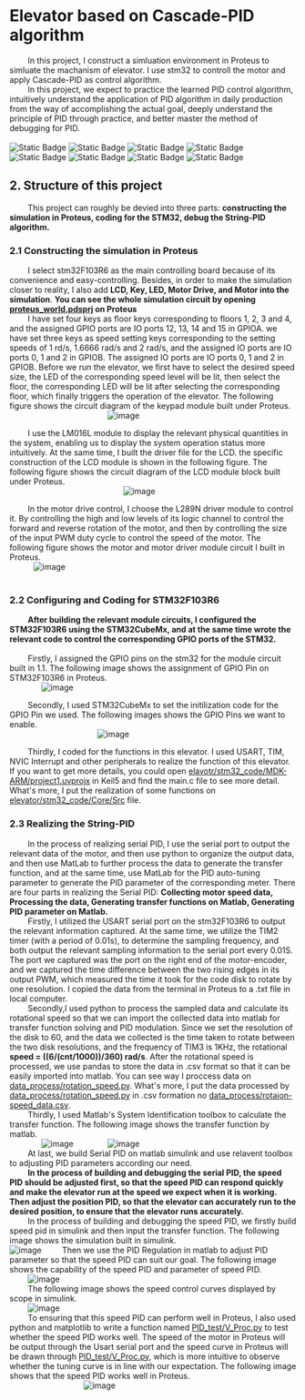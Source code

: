 # Elevator based on Cascade-PID algorithm
&emsp;&emsp; In this project, I construct a simluation environment in Proteus to simluate the machanism of elevator. I use stm32 to controll the motor and apply Cascade-PID as control algorithm.  
&emsp;&emsp; In this project, we expect to practice the learned PID control algorithm, intuitively understand the application of PID algorithm in daily production from the way of accomplishing the actual goal, deeply understand the principle of PID through practice, and better master the method of debugging for PID.  
&emsp;&emsp;  
![Static Badge](https://img.shields.io/badge/Keil5-make?style=for-the-badge&logo=STM32cubemx&logoColor=white&labelColor=blue&color=darkgreen)
![Static Badge](https://img.shields.io/badge/CubeMX-make?style=for-the-badge&logo=STMicroelectronics&labelColor=rgb(234%2C178%2C0)&color=blue)
![Static Badge](https://img.shields.io/badge/STM32F103R6-make?style=for-the-badge&logo=STMicroelectronics&labelColor=rgb(234%2C178%2C0)&color=gray)
![Static Badge](https://img.shields.io/badge/proteus-make?style=for-the-badge&logo=Proteus&logoColor=yellow&labelColor=yellow&color=yellow)
![Static Badge](https://img.shields.io/badge/matlab-make?style=for-the-badge&logo=matlab&logoColor=yellow&labelColor=yellow&color=orange)
![Static Badge](https://img.shields.io/badge/Python-make?style=for-the-badge&logo=python&labelColor=white&color=blue)
![Static Badge](https://img.shields.io/badge/matplotlib-make?style=for-the-badge&logo=python&logoColor=white&labelColor=blue&color=gray)
![Static Badge](https://img.shields.io/badge/Pandas-make?style=for-the-badge&logo=pandas&labelColor=purple&color=purple)


## 2. Structure of this project
&emsp;&emsp; This project can roughly be devied into three parts: **constructing the simulation in Proteus, coding for the STM32, debug the String-PID algorithm.**

### 2.1 Constructing the simulation in Proteus
&emsp;&emsp; I select stm32F103R6 as the main controlling board because of its convenience and easy-controlling. Besides, in order to make the simulation closer to reality, I also add **LCD, Key, LED, Motor Drive, and Motor into the simulation**. **You can see the whole simulation circuit by opening [proteus_world.pdsprj](https://github.com/unswimmingduck/Elevator/blob/main/proteus_world.pdsprj) on Proteus**  
&emsp;&emsp; I have set four keys as floor keys corresponding to floors 1, 2, 3 and 4, and the assigned GPIO ports are IO ports 12, 13, 14 and 15 in GPIOA. we have set three keys as speed setting keys corresponding to the setting speeds of 1 rd/s, 1.6666 rad/s and 2 rad/s, and the assigned IO ports are IO ports 0, 1 and 2 in GPIOB. The assigned IO ports are IO ports 0, 1 and 2 in GPIOB. Before we run the elevator, we first have to select the desired speed size, the LED of the corresponding speed level will be lit, then select the floor, the corresponding LED will be lit after selecting the corresponding floor, which finally triggers the operation of the elevator. The following figure shows the circuit diagram of the keypad module built under Proteus.  
&emsp;&emsp;&emsp;&emsp;&emsp;&emsp;&emsp;&emsp;&emsp;&emsp;&emsp;&emsp; ![image](https://github.com/unswimmingduck/Elevator/assets/111033998/1d08ea34-c1e0-4db5-91ca-4befd6247db6)

&emsp;&emsp; I use the LM016L module to display the relevant physical quantities in the system, enabling us to display the system operation status more intuitively. At the same time, I built the driver file for the LCD. the specific construction of the LCD module is shown in the following figure. The following figure shows the circuit diagram of the LCD module block built under Proteus.  
&emsp;&emsp;&emsp;&emsp;&emsp;&emsp;&emsp;&emsp;&emsp;&emsp;&emsp;&emsp;&emsp;&emsp; ![image](https://github.com/unswimmingduck/Elevator/assets/111033998/06b05eb2-fa4f-46c3-84ad-ec478aeb2939)

&emsp;&emsp; In the motor drive control, I choose the L289N driver module to control it. By controlling the high and low levels of its logic channel to control the forward and reverse rotation of the motor, and then by controlling the size of the input PWM duty cycle to control the speed of the motor. The following figure shows the motor and motor driver module circuit I built in Proteus.  
&emsp;&emsp;&emsp;![image](https://github.com/unswimmingduck/Elevator/assets/111033998/4b65f080-cd07-47d6-8251-da38bf097e5a)  
&emsp;&emsp;&emsp;

  
### 2.2 Configuring and Coding for STM32F103R6
&emsp;&emsp; **After building the relevant module circuits, I configured the STM32F103R6 using the STM32CubeMx, and at the same time wrote the relevant code to control the corresponding GPIO ports of the STM32.**  
&emsp;&emsp;  
&emsp;&emsp; Firstly, I assigned the GPIO pins on the stm32 for the module circuit built in 1.1. The following image shows the assignment of GPIO Pin on STM32F103R6 in Proteus.  
&emsp;&emsp;&emsp;&emsp;![image](https://github.com/unswimmingduck/Elevator/assets/111033998/93f52615-bc08-4921-88d3-d0e00460b1c0)

 &emsp;&emsp; Secondly, I used STM32CubeMx to set the initilization code for the GPIO Pin we used. The following images shows the GPIO Pins we want to enable.  
 &emsp;&emsp;&emsp;&emsp;&emsp;&emsp;&emsp;&emsp;&emsp;&emsp;&emsp;![image](https://github.com/unswimmingduck/Elevator/assets/111033998/82da182f-642c-42ea-b630-2d99be22f245)

  &emsp;&emsp; Thirdly, I coded for the functions in this elevator. I used USART, TIM, NVIC Interrupt and other peripherals to realize the function of this elevator. If you want to get more details, you could open [elavotr/stm32_code/MDK-ARM/project1.uvprojx](https://github.com/unswimmingduck/Elevator/blob/main/stm32_code/MDK-ARM/project1.uvprojx) in Keil5 and find the main.c file to see more detail. What's more, I put the realization of some functions on [elevator/stm32_code/Core/Src](https://github.com/unswimmingduck/Elevator/tree/main/stm32_code/Core/Src) file. 

 ### 2.3 Realizing the String-PID
&emsp;&emsp; In the process of realizing serial PID, I use the serial port to output the relevant data of the motor, and then use python to organize the output data, and then use MatLab to further process the data to generate the transfer function, and at the same time, use MatLab for the PID auto-tuning parameter to generate the PID parameter of the corresponding meter. There are four parts in realizing the Serial PID: **Collecting motor speed data, Processing the data, Generating transfer functions on Matlab, Generating PID parameter on Matlab.**  
&emsp;&emsp; Firstly, I utilized the USART serial port on the stm32F103R6 to output the relevant information captured. At the same time, we utilize the TIM2 timer (with a period of 0.01s), to determine the sampling frequency, and both output the relevant sampling information to the serial port every 0.01S. The port we captured was the port on the right end of the motor-encoder, and we captured the time difference between the two rising edges in its output PWM, which measured the time it took for the code disk to rotate by one resolution. I copied the data from the terminal in Proteus to a .txt file in local computer.  
&emsp;&emsp; Secondly,I used python to process the sampled data and calculate its rotational speed so that we can import the collected data into matlab for transfer function solving and PID modulation. Since we set the resolution of the disk to 60, and the data we collected is the time taken to rotate between the two disk resolutions, and the frequency of TIM3 is 1KHz, the rotational **speed = ((6/(cnt/1000))/360) rad/s**. After the rotational speed is processed, we use pandas to store the data in .csv format so that it can be easily imported into matlab. You can see way I proccess data on [data_process/rotation_speed.py](https://github.com/unswimmingduck/Elevator/blob/main/data_process/rotation_speed.py). What's more, I put the data processed by [data_process/rotation_speed.py](https://github.com/unswimmingduck/Elevator/blob/main/data_process/rotation_speed.py) in .csv formation no [data_process/rotaion-speed_data.csv](https://github.com/unswimmingduck/Elevator/blob/main/data_process/rotaion-speed_data.csv).   
&emsp;&emsp; Thirdly, I used Matlab's System Identification toolbox to calculate the transfer function. The following image shows the transfer function by matlab.  
 &emsp;&emsp;&emsp;&emsp;![image](https://github.com/unswimmingduck/Elevator/assets/111033998/3d62afcd-1bd0-42ee-a54a-3e1477576c5a)
 &emsp;&emsp;&emsp;&emsp;![image](https://github.com/unswimmingduck/Elevator/assets/111033998/8b3677b1-d73d-48bb-962c-9528419616db)  
&emsp;&emsp; At last, we build Serial PID on matlab simulink and use relavent toolbox to adjusting PID parameters according our need.  
&emsp;&emsp; **In the process of building and debugging the serial PID, the speed PID should be adjusted first, so that the speed PID can respond quickly and make the elevator run at the speed we expect when it is working. Then adjust the position PID, so that the elevator can accurately run to the desired position, to ensure that the elevator runs accurately.**  
&emsp;&emsp; In the process of building and debugging the speed PID, we firstly build speed pid in simulink and then input the transfer function. The following image shows the simulation built in simulink.  
![image](https://github.com/unswimmingduck/Elevator/assets/111033998/da7b2295-c61f-4919-8554-a5d55ccb74a6)
&emsp;&emsp; Then we use the PID Regulation in matlab to adjust PID parameter so that the speed PID can suit our goal. The following image shows the capability of the speed PID and parameter of speed PID.  
&emsp;&emsp; ![image](https://github.com/unswimmingduck/Elevator/assets/111033998/63e8ccc0-2173-482b-9731-f108f2bf1ed3)  
&emsp;&emsp; The following image shows the speed control curves displayed by scope in simulink.  
&emsp;&emsp; ![image](https://github.com/unswimmingduck/Elevator/assets/111033998/fcd7d9e1-7a6d-4d3b-918c-42b6f39c8b3c)  
&emsp;&emsp; To ensuring that this speed PID can perform well in Proteus, I also used python and matplotlib to write a function named [PID_test/V_Proc.py](https://github.com/unswimmingduck/Elevator/blob/main/PID_test/V_Proc.py) to test whether the speed PID works well. The speed of the motor in Proteus will be output through the Usart serial port and the speed curve in Proteus will be drawn through [PID_test/V_Proc.py](https://github.com/unswimmingduck/Elevator/blob/main/PID_test/V_Proc.py), which is more intuitive to observe whether the tuning curve is in line with our expectation. The following image shows that the speed PID works well in Proteus.  
&emsp;&emsp;&emsp;&emsp;&emsp;&emsp;&emsp;&emsp;&emsp; ![image](https://github.com/unswimmingduck/Elevator/assets/111033998/60a19a1b-1887-4579-aa7f-ddb3f382145b)








